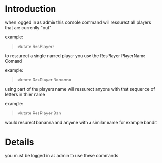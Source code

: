 # Introduction #

when logged in as admin this console command  will ressurect all players that are currently "out"

example:
> Mutate ResPlayers

to ressurect a single named player you use the ResPlayer PlayerName Comand

example:
> Mutate ResPlayer Bananna

using part of the players name will ressurect anyone with that sequence of letters in thier name

example:
> Mutate ResPlayer Ban

would resurect bananna and anyone with a similar name for example bandit

# Details #

you must be logged in as admin to use these commands